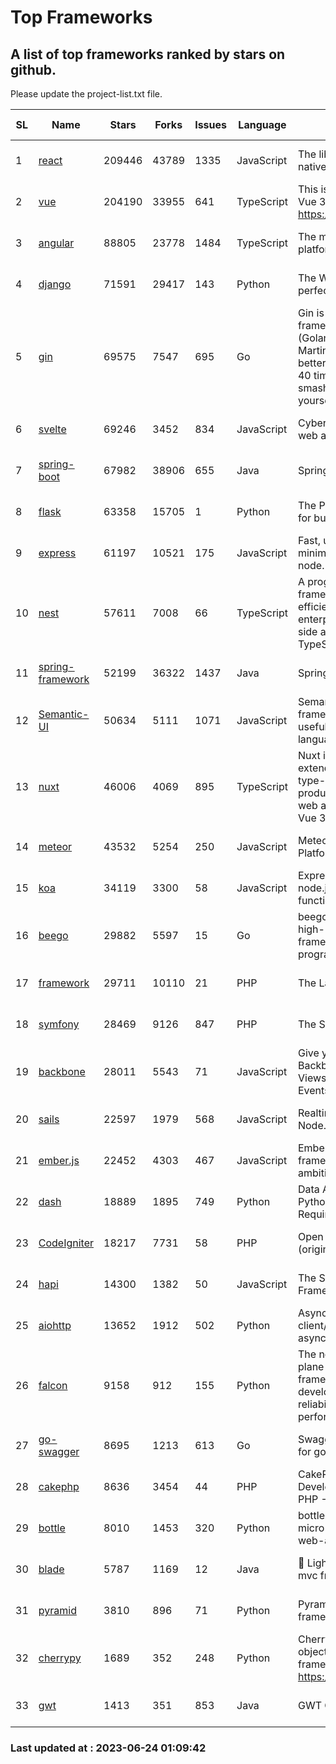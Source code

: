 # Top Frameworks
## A list of top frameworks ranked by stars on github.  
Please update the project-list.txt file.

| SL| Name  | Stars| Forks| Issues | Language | Description | Last Commit |
| --| ------| -----| ---- | ------ | -------- | ----------- | ----------- |
| 1 | [react](https://github.com/facebook/react) | 209446 | 43789 | 1335 | JavaScript | The library for web and native user interfaces | 2023-06-23 15:45:53 |
| 2 | [vue](https://github.com/vuejs/vue) | 204190 | 33955 | 641 | TypeScript | This is the repo for Vue 2. For Vue 3, go to https://github.com/vuejs/core | 2023-04-27 09:43:19 |
| 3 | [angular](https://github.com/angular/angular) | 88805 | 23778 | 1484 | TypeScript | The modern web developer’s platform | 2023-06-23 21:19:17 |
| 4 | [django](https://github.com/django/django) | 71591 | 29417 | 143 | Python | The Web framework for perfectionists with deadlines. | 2023-06-23 19:52:04 |
| 5 | [gin](https://github.com/gin-gonic/gin) | 69575 | 7547 | 695 | Go | Gin is a HTTP web framework written in Go (Golang). It features a Martini-like API with much better performance -- up to 40 times faster. If you need smashing performance, get yourself some Gin. | 2023-06-05 01:52:39 |
| 6 | [svelte](https://github.com/sveltejs/svelte) | 69246 | 3452 | 834 | JavaScript | Cybernetically enhanced web apps | 2023-06-23 15:20:40 |
| 7 | [spring-boot](https://github.com/spring-projects/spring-boot) | 67982 | 38906 | 655 | Java | Spring Boot | 2023-06-23 22:12:58 |
| 8 | [flask](https://github.com/pallets/flask) | 63358 | 15705 | 1 | Python | The Python micro framework for building web applications. | 2023-06-09 16:41:25 |
| 9 | [express](https://github.com/expressjs/express) | 61197 | 10521 | 175 | JavaScript | Fast, unopinionated, minimalist web framework for node. | 2023-05-16 01:53:48 |
| 10 | [nest](https://github.com/nestjs/nest) | 57611 | 7008 | 66 | TypeScript | A progressive Node.js framework for building efficient, scalable, and enterprise-grade server-side applications with TypeScript/JavaScript 🚀 | 2023-06-23 10:17:27 |
| 11 | [spring-framework](https://github.com/spring-projects/spring-framework) | 52199 | 36322 | 1437 | Java | Spring Framework | 2023-06-23 12:20:13 |
| 12 | [Semantic-UI](https://github.com/Semantic-Org/Semantic-UI) | 50634 | 5111 | 1071 | JavaScript | Semantic is a UI component framework based around useful principles from natural language. | 2023-01-11 17:05:32 |
| 13 | [nuxt](https://github.com/nuxt/nuxt) | 46006 | 4069 | 895 | TypeScript | Nuxt is an intuitive and extendable way to create type-safe, performant and production-grade full-stack web apps and websites with Vue 3. | 2023-06-24 00:34:03 |
| 14 | [meteor](https://github.com/meteor/meteor) | 43532 | 5254 | 250 | JavaScript | Meteor, the JavaScript App Platform | 2023-06-01 19:53:32 |
| 15 | [koa](https://github.com/koajs/koa) | 34119 | 3300 | 58 | JavaScript | Expressive middleware for node.js using ES2017 async functions | 2023-05-17 07:50:49 |
| 16 | [beego](https://github.com/beego/beego) | 29882 | 5597 | 15 | Go | beego is an open-source, high-performance web framework for the Go programming language. | 2023-06-21 12:41:29 |
| 17 | [framework](https://github.com/laravel/framework) | 29711 | 10110 | 21 | PHP | The Laravel Framework. | 2023-06-23 21:58:46 |
| 18 | [symfony](https://github.com/symfony/symfony) | 28469 | 9126 | 847 | PHP | The Symfony PHP framework | 2023-06-23 07:46:57 |
| 19 | [backbone](https://github.com/jashkenas/backbone) | 28011 | 5543 | 71 | JavaScript | Give your JS App some Backbone with Models, Views, Collections, and Events | 2023-01-04 11:09:21 |
| 20 | [sails](https://github.com/balderdashy/sails) | 22597 | 1979 | 568 | JavaScript | Realtime MVC Framework for Node.js | 2023-06-23 21:57:40 |
| 21 | [ember.js](https://github.com/emberjs/ember.js) | 22452 | 4303 | 467 | JavaScript | Ember.js - A JavaScript framework for creating ambitious web applications | 2023-06-13 14:05:00 |
| 22 | [dash](https://github.com/plotly/dash) | 18889 | 1895 | 749 | Python | Data Apps & Dashboards for Python. No JavaScript Required. | 2023-06-23 16:47:09 |
| 23 | [CodeIgniter](https://github.com/bcit-ci/CodeIgniter) | 18217 | 7731 | 58 | PHP | Open Source PHP Framework (originally from EllisLab) | 2023-04-07 17:57:13 |
| 24 | [hapi](https://github.com/hapijs/hapi) | 14300 | 1382 | 50 | JavaScript | The Simple, Secure Framework Developers Trust | 2023-04-24 22:09:20 |
| 25 | [aiohttp](https://github.com/aio-libs/aiohttp) | 13652 | 1912 | 502 | Python | Asynchronous HTTP client/server framework for asyncio and Python | 2023-06-09 18:30:52 |
| 26 | [falcon](https://github.com/falconry/falcon) | 9158 | 912 | 155 | Python | The no-magic web data plane API and microservices framework for Python developers, with a focus on reliability, correctness, and performance at scale. | 2023-06-04 18:45:06 |
| 27 | [go-swagger](https://github.com/go-swagger/go-swagger) | 8695 | 1213 | 613 | Go | Swagger 2.0 implementation for go | 2023-06-10 18:01:14 |
| 28 | [cakephp](https://github.com/cakephp/cakephp) | 8636 | 3454 | 44 | PHP | CakePHP: The Rapid Development Framework for PHP - Official Repository | 2023-06-23 21:06:50 |
| 29 | [bottle](https://github.com/bottlepy/bottle) | 8010 | 1453 | 320 | Python | bottle.py is a fast and simple micro-framework for python web-applications. | 2022-09-05 15:24:52 |
| 30 | [blade](https://github.com/lets-blade/blade) | 5787 | 1169 | 12 | Java | :rocket: Lightning fast and elegant mvc framework for Java8 | 2023-06-16 05:18:49 |
| 31 | [pyramid](https://github.com/Pylons/pyramid) | 3810 | 896 | 71 | Python | Pyramid - A Python web framework | 2023-05-11 06:49:29 |
| 32 | [cherrypy](https://github.com/cherrypy/cherrypy) | 1689 | 352 | 248 | Python | CherryPy is a pythonic, object-oriented HTTP framework.      https://cherrypy.dev | 2023-05-04 23:04:12 |
| 33 | [gwt](https://github.com/gwtproject/gwt) | 1413 | 351 | 853 | Java | GWT Open Source Project | 2023-06-19 19:30:38 |

### Last updated at : 2023-06-24 01:09:42
